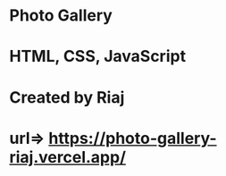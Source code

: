# Photo Gallery
# HTML, CSS, JavaScript
# Created by Riaj
# url=> https://photo-gallery-riaj.vercel.app/
